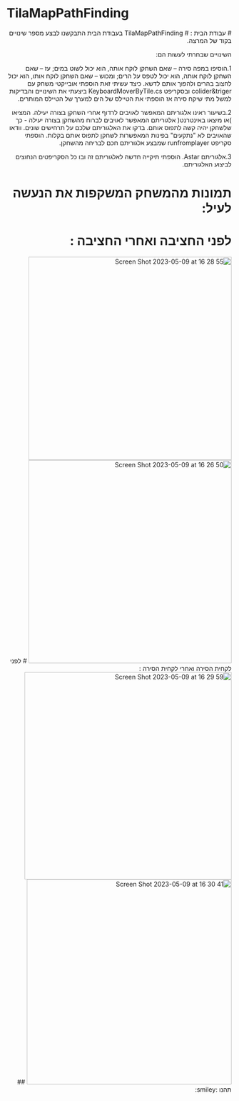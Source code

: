 

 # TilaMapPathFinding
 
<div dir='rtl' lang='he'>
# עבודת הבית :
# TilaMapPathFinding
בעבודת הבית התבקשנו לבצע מספר שינויים בקוד של המרצה. 
 
השינויים שבחרתי לעשות הם:
    
1.הוסיפו במפה סירה – שאם השחקן לוקח אותה, הוא יכול לשוט במים; עז – שאם השחקן לוקח אותה, הוא
יכול לטפס על הרים; ומכוש – שאם השחקן לוקח אותו, הוא יכול לחצוב בהרים ולהפוך אותם לדשא.
כיצד עשיתי זאת הוספתי אובייקטי משחק עם colider&triger ובסקריפט  KeyboardMoverByTile.cs ביצעתי את השינויים והבדיקות למשל מתי שיקח סירה אז הוספתי את הטיילס של הים למערך של הטיילס המותרים.
    
2.בשיעור ראינו אלגוריתם המאפשר לאויבים לרדוף אחרי השחקן בצורה יעילה. המציאו )או מיצאו באינטרנט(
אלגוריתם המאפשר לאויבים לברוח מהשחקן בצורה יעילה - כך שלשחקן יהיה קשה לתפוס אותם. בדקו את
האלגוריתם שלכם על תרחישים שונים. וודאו שהאויבים לא "נתקעים" בפינות המאפשרות לשחקן לתפוס אותם
בקלות.
הוספתי סקריפט runfromplayer שמבצע אלגוריתם חכם לבריחה מהשחקן.
     
3.אלגוריתם Astar.
הוספתי תיקייה חדשה לאלגוריתם זה ובו כל הסקריפטים הנחוצים לביצוע האלגוריתם.
# תמונות מהמשחק המשקפות את הנעשה לעיל:
# לפני החציבה ואחרי החציבה :
    
<img width="455" alt="Screen Shot 2023-05-09 at 16 28 55" src="https://github.com/GameDev-K-G/TilaMapPathFinding/assets/73976733/9efe76a4-9db2-4032-bfa8-f633f9bfa4cf">
 
<img width="455" alt="Screen Shot 2023-05-09 at 16 26 50" src="https://github.com/GameDev-K-G/TilaMapPathFinding/assets/73976733/76620a3c-b456-41f7-801f-48de5ad5787d">
# לפני לקחית הסירה ואחרי לקחית הסירה :
    
<img width="464" alt="Screen Shot 2023-05-09 at 16 29 59" src="https://github.com/GameDev-K-G/TilaMapPathFinding/assets/73976733/5b237173-20d2-4125-9f78-082ae4a03174">
 
 
<img width="459" alt="Screen Shot 2023-05-09 at 16 30 41" src="https://github.com/GameDev-K-G/TilaMapPathFinding/assets/73976733/f8728968-d52e-464e-86f6-0c96b76acfe0">
## תהנו :smiley:
</div>
